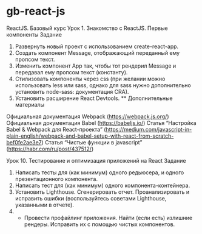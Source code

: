 # gb-react-js
ReactJS. Базовый курс
Урок 1. Знакомство с ReactJS. Первые компоненты
Задание
1. Развернуть новый проект с использованием create-react-app.
2. Создать компонент Message, отображающий переданный ему пропсом текст.
3. Изменить компонент App так, чтобы тот рендерил Message и передавал ему пропсом текст (константу).
4. Стилизовать компоненты через css (при желании можно использовать less или sass, однако для sass нужно дополнительно установить node-sass: документация CRA).
5. Установить расширение React Devtools.
   ** Дополнительные материалы

Официальная документация Webpack (https://webpack.js.org/)
Официальная документация Babel (https://babeljs.io/)
Статья “Настройка Babel & Webpack для React-проекта” (https://medium.com/javascript-in-plain-english/webpack-and-babel-setup-with-react-from-scratch-bef0fe2ae3e7)
Статья “Чистые функции в javascript” (https://habr.com/ru/post/437512/)

Урок 10. Тестирование и оптимизация приложений на React
Задание
1. Написать тесты для (как минимум) одного редьюсера, и одного презентационного компонента.
1. Написать тест для (как минимум) одного компонента-контейнера.
1. Установить Lighthouse. Сгенерировать отчет. Проанализировать и исправить ошибки (воспользуйтесь советами Lighthouse, указанными в отчете).
1. * Провести профайлинг приложения. Найти (если есть) излишние рендеры. Исправить их с помощью чистых компонентов.